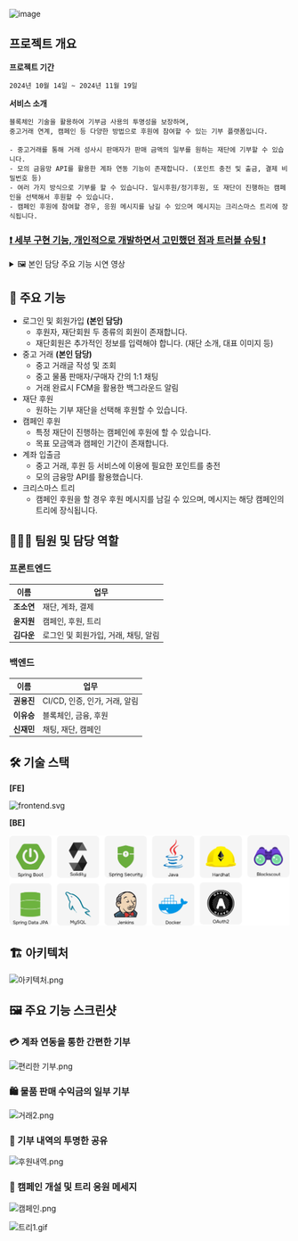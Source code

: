 ![image](https://github.com/user-attachments/assets/2c2b1f43-290a-4ba2-bdaa-fe9bd01c0f0d)

## 프로젝트 개요

**프로젝트 기간**

`2024년 10월 14일 ~ 2024년 11월 19일`

**서비스 소개**

```
블록체인 기술을 활용하여 기부금 사용의 투명성을 보장하며,
중고거래 연계, 캠페인 등 다양한 방법으로 후원에 참여할 수 있는 기부 플랫폼입니다.

- 중고거래를 통해 거래 성사시 판매자가 판매 금액의 일부를 원하는 재단에 기부할 수 있습니다.
- 모의 금융망 API를 활용한 계좌 연동 기능이 존재합니다. (포인트 충전 및 출금, 결제 비밀번호 등)
- 여러 가지 방식으로 기부를 할 수 있습니다. 일시후원/정기후원, 또 재단이 진행하는 캠페인을 선택해서 후원할 수 있습니다.
- 캠페인 후원에 참여할 경우, 응원 메시지를 남길 수 있으며 메시지는 크리스마스 트리에 장식됩니다.
```

### [❗ **세부 구현 기능, 개인적으로 개발하면서 고민했던 점과 트러블 슈팅** ❗](https://separated-drifter-e42.notion.site/GiveTree-1b809bd563a48052b59dc6bd75a6ac33)

<details>
  <summary>🖼 본인 담당 주요 기능 시연 영상</summary>
  
  ### 로그인 및 회원가입
  https://github.com/user-attachments/assets/c7acc7c0-a9a0-4cfc-8ed4-5a0e083f9699
  
  ### 거래 관련 기능 (게시글, 검색, 채팅)
  https://github.com/user-attachments/assets/b4a7e289-c15d-4162-b1c2-ce3e27a95698
</details>

## 🎯 주요 기능

- 로그인 및 회원가입 **(본인 담당)**
  - 후원자, 재단회원 두 종류의 회원이 존재합니다.
  - 재단회원은 추가적인 정보를 입력해야 합니다. (재단 소개, 대표 이미지 등)
- 중고 거래 **(본인 담당)**
  - 중고 거래글 작성 및 조회
  - 중고 물품 판매자/구매자 간의 1:1 채팅
  - 거래 완료시 FCM을 활용한 백그라운드 알림
- 재단 후원
  - 원하는 기부 재단을 선택해 후원할 수 있습니다.
- 캠페인 후원
  - 특정 재단이 진행하는 캠페인에 후원에 할 수 있습니다.
  - 목표 모금액과 캠페인 기간이 존재합니다.
- 계좌 입출금
  - 중고 거래, 후원 등 서비스에 이용에 필요한 포인트를 충전
  - 모의 금융망 API를 활용했습니다.
- 크리스마스 트리
  - 캠페인 후원을 할 경우 후원 메시지를 남길 수 있으며, 메시지는 해당 캠페인의 트리에 장식됩니다.
 
## 🧑‍🤝‍🧑 팀원 및 담당 역할

### 프론트엔드

| **이름**   | **업무**                             |
| ---------- | ------------------------------------ |
| **조소연** | 재단, 계좌, 결제                     |
| **윤지원** | 캠페인, 후원, 트리                   |
| **김다운** | 로그인 및 회원가입, 거래, 채팅, 알림 |

### 백엔드

| **이름**   | **업무**                      |
| ---------- | ----------------------------- |
| **권용진** | CI/CD, 인증, 인가, 거래, 알림 |
| **이유승** | 블록체인, 금융, 후원          |
| **신재민** | 채팅, 재단, 캠페인            |

## 🛠️ 기술 스택

**[FE]**

![frontend.svg](image/frontend.svg)

**[BE]**

![backend.svg](image/backend.svg)

## 🏗️ 아키텍처

![아키텍처.png](image/arch.png)

## 🖼️ 주요 기능 스크린샷

### 💳 계좌 연동을 통한 간편한 기부

![편리한 기부.png](image/main_function1.png)

### 🛍️ 물품 판매 수익금의 일부 기부

![거래2.png](image/main_function3.png)

### 🫧 기부 내역의 투명한 공유

![후원내역.png](image/main_function2.png)

### 🎄 캠페인 개설 및 트리 응원 메세지

![캠페인.png](image/main_function4.png)

![트리1.gif](image/tree1.gif)
